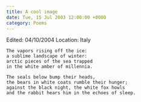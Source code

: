 ```yaml
---
title: A cool image
date: Tue, 15 Jul 2003 12:00:00 +0000
category: Poems
---
```


Edited: 04/10/2004
Location: Italy

    The vapors rising off the ice:  
    a sublime landscape of winter:  
    arctic pieces of the sea trapped  
    in the white amber of millennia.

    The seals below bump their heads,  
    the bears in white coats rumble their hunger;  
    against the black night, the white fox howls  
    and the rabbit hears him in the echoes of sleep.


